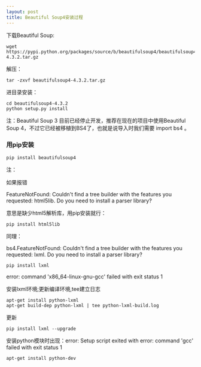 ```yaml
---
layout: post
title: Beautiful Soup4安装过程
---
```


下载Beautiful Soup:

    wget https://pypi.python.org/packages/source/b/beautifulsoup4/beautifulsoup4-4.3.2.tar.gz
   
解压：

    tar -zxvf beautifulsoup4-4.3.2.tar.gz 
    
进目录安装：

    cd beautifulsoup4-4.3.2
    python setup.py install
    
注：Beautiful Soup 3 目前已经停止开发，推荐在现在的项目中使用Beautiful Soup 4，不过它已经被移植到BS4了，也就是说导入时我们需要 import bs4 。


### 用pip安装

	pip install beautifulsoup4


注：

如果报错

FeatureNotFound: Couldn't find a tree builder with the features you requested: html5lib. Do you need to install a parser library?


意思是缺少html5解析库，用pip安装就行：

	pip install html5lib

同理：

bs4.FeatureNotFound: Couldn't find a tree builder with the features you requested: lxml. Do you need to install a parser library?

	pip install lxml

error: command 'x86_64-linux-gnu-gcc' failed with exit status 1


安装lxml环境;更新编译环境,tee建立日志

	apt-get install python-lxml
	apt-get build-dep python-lxml | tee python-lxml-build.log

更新

	pip install lxml --upgrade

安装python模块时出现：error: Setup script exited with error: command 'gcc' failed with exit status 1

	apt-get install python-dev
